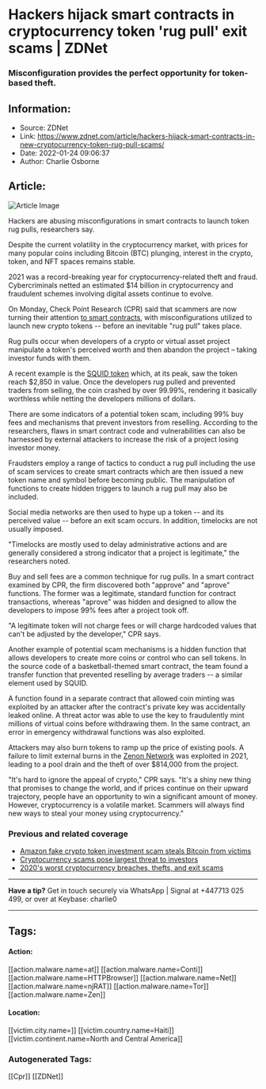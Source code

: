 # Hackers hijack smart contracts in cryptocurrency token 'rug pull' exit scams | ZDNet
### Misconfiguration provides the perfect opportunity for token-based theft.

## Information:
+ Source: ZDNet
+ Link: https://www.zdnet.com/article/hackers-hijack-smart-contracts-in-new-cryptocurrency-token-rug-pull-scams/
+ Date: 2022-01-24 09:06:37
+ Author: Charlie Osborne


## Article:
![Article Image](https://www.zdnet.com/a/img/resize/2271ef902266baeee69e832e2e10f13be07ab0bb/2019/01/23/ea1e5dd9-47ff-4ef1-bdc1-4cc05b9b1126/istock-cryptocurrency-coins.jpg?width=770&height=578&fit=crop&auto=webp)

Hackers are abusing misconfigurations in smart contracts to launch token rug pulls, researchers say. 


Despite the current volatility in the cryptocurrency market, with prices for many popular coins including Bitcoin (BTC) plunging, interest in the crypto, token, and NFT spaces remains stable. 

2021 was a record-breaking year for cryptocurrency-related theft and fraud. Cybercriminals netted an estimated $14 billion in cryptocurrency and fraudulent schemes involving digital assets continue to evolve. 

On Monday, Check Point Research (CPR) said that scammers are now turning their attention [to smart contracts](https://research.checkpoint.com/2022/scammers-are-creating-new-fraudulent-crypto-tokens-and-misconfiguring-smart-contracts-to-steal-funds/), with misconfigurations utilized to launch new crypto tokens -- before an inevitable "rug pull" takes place.  

Rug pulls occur when developers of a crypto or virtual asset project manipulate a token's perceived worth and then abandon the project – taking investor funds with them. 

A recent example is the [SQUID token](https://www.zdnet.com/article/squid-game-cryptocurrency-creators-pull-the-rug-from-under-investors-steal-millions/) which, at its peak, saw the token reach $2,850 in value. Once the developers rug pulled and prevented traders from selling, the coin crashed by over 99.99%, rendering it basically worthless while netting the developers millions of dollars.  

There are some indicators of a potential token scam, including 99% buy fees and mechanisms that prevent investors from reselling. According to the researchers, flaws in smart contract code and vulnerabilities can also be harnessed by external attackers to increase the risk of a project losing investor money.






Fraudsters employ a range of tactics to conduct a rug pull including the use of scam services to create smart contracts which are then issued a new token name and symbol before becoming public. The manipulation of functions to create hidden triggers to launch a rug pull may also be included. 

Social media networks are then used to hype up a token -- and its perceived value -- before an exit scam occurs. In addition, timelocks are not usually imposed.  

"Timelocks are mostly used to delay administrative actions and are generally considered a strong indicator that a project is legitimate," the researchers noted.  

Buy and sell fees are a common technique for rug pulls. In a smart contract examined by CPR, the firm discovered both "approve" and "aprove" functions. The former was a legitimate, standard function for contract transactions, whereas "aprove" was hidden and designed to allow the developers to impose 99% fees after a project took off.  

"A legitimate token will not charge fees or will charge hardcoded values that can't be adjusted by the developer," CPR says.  

Another example of potential scam mechanisms is a hidden function that allows developers to create more coins or control who can sell tokens. In the source code of a basketball-themed smart contract, the team found a transfer function that prevented reselling by average traders -- a similar element used by SQUID.  

A function found in a separate contract that allowed coin minting was exploited by an attacker after the contract's private key was accidentally leaked online. A threat actor was able to use the key to fraudulently mint millions of virtual coins before withdrawing them. In the same contract, an error in emergency withdrawal functions was also exploited. 

Attackers may also burn tokens to ramp up the price of existing pools. A failure to limit external burns in the [Zenon Network](https://halborn.com/explained-the-zenon-network-hack-november-2021/) was exploited in 2021, leading to a pool drain and the theft of over $814,000 from the project.  

"It's hard to ignore the appeal of crypto," CPR says. "It's a shiny new thing that promises to change the world, and if prices continue on their upward trajectory, people have an opportunity to win a significant amount of money. However, cryptocurrency is a volatile market. Scammers will always find new ways to steal your money using cryptocurrency." 

###  Previous and related coverage

* [Amazon fake crypto token investment scam steals Bitcoin from victims](https://www.zdnet.com/article/amazon-fake-crypto-token-investment-scam-steals-bitcoin-from-victims/)
* [Cryptocurrency scams pose largest threat to investors](https://www.zdnet.com/article/cryptocurrency-scams-pose-largest-threat-to-investors/)
* [2020's worst cryptocurrency breaches, thefts, and exit scams](https://www.zdnet.com/article/2020s-worst-cryptocurrency-breaches-thefts-and-exit-scams/)



---

**Have a tip?** Get in touch securely via WhatsApp | Signal at +447713 025 499, or over at Keybase: charlie0



---





## Tags:

#### Action:
[[action.malware.name=at]] [[action.malware.name=Conti]] [[action.malware.name=HTTPBrowser]] [[action.malware.name=Net]] [[action.malware.name=njRAT]] [[action.malware.name=Tor]] [[action.malware.name=Zen]]

#### Location:
[[victim.city.name=]] [[victim.country.name=Haiti]] [[victim.continent.name=North and Central America]]

### Autogenerated Tags:
[[Cpr]] [[ZDNet]]

